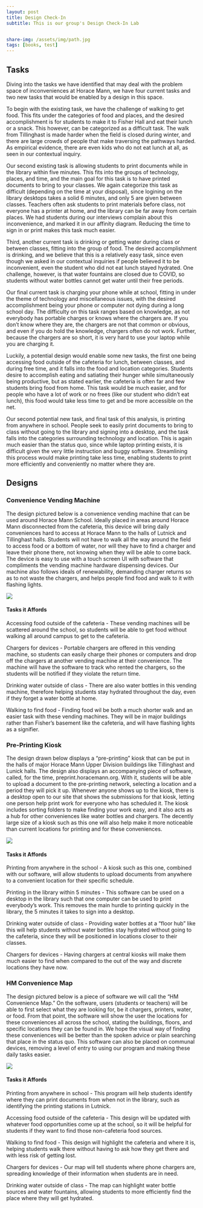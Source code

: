 ```yaml
---
layout: post
title: Design Check-In
subtitle: This is our group's Design Check-In Lab


share-img: /assets/img/path.jpg
tags: [books, test]
---
```



## Tasks

Diving into the tasks we have identified that may deal with the problem space of inconveniences at Horace Mann, we have four current tasks and two new tasks that would be enabled by a design in this space.

To begin with the existing task, we have the challenge of walking to get food. This fits under the categories of food and places, and the desired accomplishment is for students to make it to Fisher Hall and eat their lunch or a snack. This however, can be categorized as a difficult task. The walk from Tillinghast is made harder when the field is closed during winter, and there are large crowds of people that make traversing the pathways harded. As empirical evidence, there are even kids who do not eat lunch at all, as seen in our contextual inquiry.

Our second existing task is allowing students to print documents while in the library within five minutes. This fits into the groups of technology, places, and time, and the main goal for this task is to have printed documents to bring to your classes. We again categorize this task as difficult (depending on the time at your disposal), since logining on the library desktops takes a solid 6 minutes, and only 5 are given between classes. Teachers often ask students to print materials before class, not everyone has a printer at home, and the library can be far away from certain places. We had students during our interviews complain about this inconvenience, and marked it in our affinity diagram. Reducing the time to sign in or print makes this task much easier.

Third, another current task is drinking or getting water during class or between classes, fitting into the group of food. The desired accomplishment is drinking, and we believe that this is a relatively easy task, since even though we asked in our contextual inquiries if people believed it to be inconvenient, even the student who did not eat lunch stayed hydrated. One challenge, however, is that water fountains are closed due to COVID, so students without water bottles cannot get water until their free periods.

Our final current task is charging your phone while at school, fitting in under the theme of technology and miscellaneous issues, with the desired accomplishment being your phone or computer not dying during a long school day. The difficulty on this task ranges based on knowledge, as not everybody has portable charges or knows where the chargers are. If you don’t know where they are, the chargers are not that common or obvious, and even if you do hold the knowledge, chargers often do not work. Further, because the chargers are so short, it is very hard to use your laptop while you are charging it.

Luckily, a potential design would enable some new tasks, the first one being accessing food outside of the cafeteria for lunch, between classes, and during free time, and it falls into the food and location categories. Students desire to accomplish eating and satiating their hunger while simultaneously being productive, but as stated earlier, the cafeteria is often far and few students bring food from home. This task would be much easier, and for people who have a lot of work or no frees (like our student who didn’t eat lunch), this food would take less time to get and be more accessible on the net.

Our second potential new task, and final task of this analysis, is printing from anywhere in school. People seek to easily print documents to bring to class without going to the library and signing into a desktop, and the task falls into the categories surrounding technology and location. This is again much easier than the status quo, since while laptop printing exists, it is difficult given the very little instruction and buggy software. Streamlining this process would make printing take less time, enabling students to print more efficiently and conveniently no matter where they are.

## Designs

### Convenience Vending Machine

The design pictured below is a convenience vending machine that can be used around Horace Mann School. Ideally placed in areas around Horace Mann disconnected from the cafeteria, this device will bring daily conveniences hard to access at Horace Mann to the halls of Lutnick and Tillinghast halls. Students will not have to walk all the way around the field to access food or a bottom of water, nor will they have to find a charger and leave their phone there, not knowing when they will be able to come back. The device is easy to use with a touch screen UI with software that compliments the vending machine hardware dispensing devices. Our machine also follows ideals of renewability, demanding charger returns so as to not waste the chargers, and helps people find food and walk to it with flashing lights.

![](/assets/img/2.jpg)

#### Tasks it Affords

Accessing food outside of the cafeteria - These vending machines will be scattered around the school, so students will be able to get food without walking all around campus to get to the cafeteria. 

Chargers for devices - Portable chargers are offered in this vending machine, so students can easily charge their phones or computers and drop off the chargers at another vending machine at their convenience. The machine will have the software to track who rented the chargers, so the students will be notified if they violate the return time.

Drinking water outside of class - There are also water bottles in this vending machine, therefore helping students stay hydrated throughout the day, even if they forget a water bottle at home.

Walking to find food - Finding food wil be both a much shorter walk and an easier task with these vending machines. They will be in major buildings rather than Fisher’s basement like the cafeteria, and will have flashing lights as a signifier.


### Pre-Printing Kiosk

The design drawn below displays a “pre-printing” kiosk that can be put in the halls of major Horace Mann Upper Division buildings like Tillinghast and Lunick halls. The design also displays an accompanying piece of software, called, for the time, preprint.horacemann.org. With it, students will be able to upload a document to the pre-printing network, selecting a location and a period they will pick it up. Whenever anyone shows up to the kiosk, there is a desktop open to our site that shows the submissions for that kiosk, letting one person help print work for everyone who has scheduled it. The kiosk includes sorting folders to make finding your work easy, and it also acts as a hub for other conveniences like water bottles and chargers. The decently large size of a kiosk such as this one will also help make it more noticeable than current locations for printing and for these conveniences.

![](/assets/img/1.jpg)

#### Tasks it Affords

Printing from anywhere in the school - A kiosk such as this one, combined with our software, will allow students to upload documents from anywhere to a convenient location for their specific schedule. 

Printing in the library within 5 minutes - This software can be used on a desktop in the library such that one computer can be used to print everybody’s work. This removes the main hurdle to printing quickly in the library, the 5 minutes it takes to sign into a desktop.

Drinking water outside of class - Providing water bottles at a “floor hub” like this will help students without water bottles stay hydrated without going to the cafeteria, since they will be positioned in locations closer to their classes.

Chargers for devices - Having chargers at central kiosks will make them much easier to find when compared to the out of the way and discrete locations they have now. 


### HM Convenience Map

The design pictured below is a piece of software we will call the “HM Convenience Map.” On the software, users (students or teachers) will be able to first select what they are looking for, be it chargers, printers, water, or food. From that point, the software will show the user the locations for these conveniences all across the school, stating the buildings, floors, and specific locations they can be found in. We hope the visual way of finding these conveniences will be better than the spoken advice or plain searching that place in the status quo. This software can also be placed on communal devices, removing a level of entry to using our program and making these daily tasks easier.

![](/assets/img/3.jpg)

#### Tasks it Affords

Printing from anywhere in school - This program will help students identify where they can print documents from when not in the library, such as identifying the printing stations in Lutnick.

Accessing food outside of the cafeteria - This design will be updated with whatever food opportunities come up at the school, so it will be helpful for students if they want to find those non-cafeteria food sources.

Walking to find food - This design will highlight the cafeteria and where it is, helping students walk there without having to ask how they get there and with less risk of getting lost.

Chargers for devices - Our map will tell students where phone chargers are, spreading knowledge of their information when students are in need.

Drinking water outside of class - The map can highlight water bottle sources and water fountains, allowing students to more efficiently find the place where they will get hydrated.
